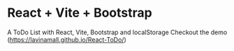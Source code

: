 # React + Vite + Bootstrap

A ToDo List with React, Vite, Bootstrap and localStorage
Checkout the demo (https://lavinamall.github.io/React-ToDo/)
